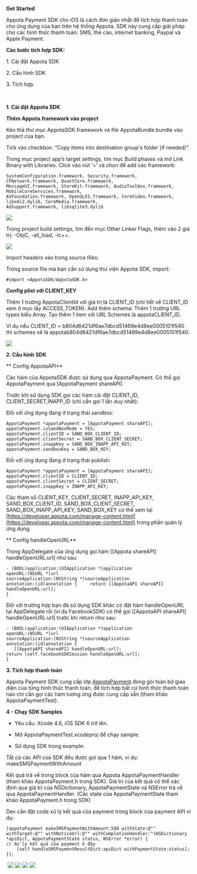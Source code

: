 **Get Started**

Appota Payment SDK cho iOS là cách đơn giản nhất để tích hợp thanh toán
cho ứng dụng của bạn trên hệ thống Appota. SDK này cung cấp giải pháp
cho các hình thức thanh toán: SMS, thẻ cào, internet banking, Paypal và
Apple Payment.

**Các bước tích hợp SDK:**

​1. Cài đặt Appota SDK

​2. Cấu hình SDK

​3. Tích hợp

 

**1. Cài đặt Appota SDK**

**Thêm Appota.framework vào project**

Kéo thả thư mục AppotaSDK.framework và file AppotaBundle.bundle vào
project của bạn.

Tick vào checkbox: “Copy items into destination group's folder (if needed)”.
 
Trong mục project app’s target settings, tìm mục Build phases và mở
Link Binary with Libraries. Click vào nút ‘+’ và chọn để add các framework:

```
SystemConfiguration.framework, Security.framework, CFNetwork.framework, QuaztCore.framework,
MessageUI.framework, StoreKit.framework, AudioToolbox.framework, MobileCoreServices.framework,
AVFoundation.framework, OpenGLES.framework, CoreVideo.framework, libxml2.dylib, CoreMedia.framework,
AdSupport.framework, libsqlite3.dylib
```

![](docs/vn/step1.jpg)

Trong project build settings, tìm đến mục Other Linker Flags, thêm vào 2 giá trị: -ObjC, -all_load, -lc++.

![](docs/vn/step2.jpg)

Import headers vào trong source files:

Trong source file mà bạn cần sử dụng thư viện Appota SDK, import:

```obj_c
#import <AppotaSDK/AppotaSDK.h>
```

**Config plist với CLIENT_KEY**
 
Thêm 1 trường AppotaClientId với giá trị là CLIENT_ID (chi tiết về CLIENT_ID xem ở mục lấy ACCESS_TOKEN).
Add thêm schema: Thêm 1 trường URL types kiểu Array. Tạo thêm 1 item với URL Schemes là appotaCLIENT_ID.

Ví dụ nếu CLIENT_ID = b804d6421df6ae7dbcd51469e4d8ee0005101f540 thì schemes sẽ là appotab804d6421df6ae7dbcd51469e4d8ee0005101f540.

![](docs/vn/step3.jpg)

**2. Cấu hình SDK**

** Config AppotaAPI**

Các hàm của AppotaSDK được sử dụng qua AppotaPayment. Có thể gọi
AppotaPayment qua [AppotaPayment shareAPI].

Trước khi sử dụng SDK gọi các hàm cài đặt CLIENT_ID, CLIENT_SECRET,INAPP_ID (chỉ cần gọi 1 lần duy nhất):

Đối với ứng dụng đang ở trạng thái sandbox:

```obj_c
AppotaPayment *appotaPayment = [AppotaPayment shareAPI];
appotaPayment.isSandBoxMode = YES;
appotaPayment.clientID = SAND_BOX_CLIENT_ID;
appotaPayment.clientSecret = SAND_BOX_CLIENT_SECRET;
appotaPayment.inappKey = SAND_BOX_INAPP_API_KEY;
appotaPayment.sandboxKey = SAND_BOX_KEY;
```

Đối với ứng dụng đang ở trạng thái publish:

    AppotaPayment *appotaPayment = [AppotaPayment shareAPI];
    appotaPayment.clientID = CLIENT_ID;
    appotaPayment.clientSecret = CLIENT_SECRET;
    appotaPayment.inappKey = INAPP_API_KEY;

Các tham số CLIENT\_KEY, CLIENT\_SECRET, INAPP\_API\_KEY,
SAND\_BOX\_CLIENT\_ID, SAND\_BOX\_CLIENT\_SECRET,
SAND\_BOX\_INAPP\_API\_KEY, SAND\_BOX\_KEY có thể xem tại
[https://developer.appota.com/manage-content.html](https://developer.appota.com/manage-content.html)
trong phần quản lý ứng dụng.

** Config handleOpenURL**

Trong AppDelegate của ứng dụng gọi hàm [[Appota shareAPI]
handleOpenURL:url] như sau:

    - (BOOL)application:(UIApplication *)application
    openURL:(NSURL *)url
    sourceApplication:(NSString *)sourceApplication
    annotation:(id)annotation {     return [[AppotaAPI shareAPI] handleOpenURL:url];
    }

Đối với trường hợp bạn đã sử dụng SDK khác có đặt hàm handleOpenURL tại
AppDelegate rồi (ví dụ FacebookSDK) có thể gọi [[AppotaAPI shareAPI]
handleOpenURL:url] trước khi return như sau:

    - (BOOL)application:(UIApplication *)application
    openURL:(NSURL *)url
    sourceApplication:(NSString *)sourceApplication
    annotation:(id)annotation {
       [[AppotaAPI shareAPI] handleOpenURL:url];
    return [self.facebookSDKSession handleOpenURL:url];
    }

**3. Tích hợp thanh toán**

Appota Payment SDK cung cấp lớp [AppotaPayment](AppotaPayment.html) đóng
gói toàn bộ giao diện của từng hình thức thanh toán, để tích hợp bất cứ
hình thức thanh toán nào chỉ cần gọi các hàm tương ứng được cung cấp sẵn
(tham khảo AppotaPaymentTest).

**4 - Chạy SDK Samples**

- Yêu cầu: Xcode 4.6, iOS SDK 6 trở lên.

- Mở AppotaPaymentTest.xcodeproj để chạy sample.

- Sử dụng SDK trong example:

Tất cả các API của SDK đều được gọi qua 1 hàm, ví dụ:\
 makeSMSPaymentWithAmount

Kết quả trả về trong block của hàm qua Appota AppotaPaymentHandler (tham
khảo AppotaPayment.h trong SDK). Giá trị của kết quả có thể xác định qua
giá trị của NSDictionary, AppotaPaymentState và NSError trả về qua
AppotaPaymentHandler. (Các state của AppotaPaymentState tham khảo
AppotaPayment.h trong SDK)

Dev cần đặt code xử lý kết quả của payment trong block của payment API
ví dụ:

    [appotaPayment makeSMSPaymentWithAmount:500 withState:@"" withTarget:@"" withNoticeUrl:@"" withCompletionHandler:^(NSDictionary *apiDict, AppotaPaymentState status, NSError *error) {
    // Xử lý kết quả của payment ở đây
        [self handleSMSPaymentResultDict:apiDict withPaymentState:status];
    }];

 ![](docs/vn/sample1.png)&nbsp;![](docs/vn/sample2.png)&nbsp;![](docs/vn/sample3.png)&nbsp;![](docs/vn/sample4.png)
